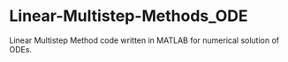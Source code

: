 # Linear-Multistep-Methods_ODE
Linear Multistep Method code written in MATLAB for numerical solution of ODEs.
